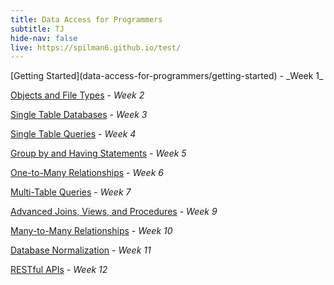 ```yaml
---
title: Data Access for Programmers
subtitle: TJ
hide-nav: false
live: https://spilman6.github.io/test/
---
```

<link rel="stylesheet" href="/styles/site.min.css">
	<link rel="stylesheet" href="https://cdnjs.cloudflare.com/ajax/libs/highlight.js/11.9.0/styles/github-dark.min.css" integrity="sha512-rO+olRTkcf304DQBxSWxln8JXCzTHlKnIdnMUwYvQa9/Jd4cQaNkItIUj6Z4nvW1dqK0SKXLbn9h4KwZTNtAyw==" crossorigin="anonymous" referrerpolicy="no-referrer">
	<link rel="stylesheet" href="https://cdnjs.cloudflare.com/ajax/libs/github-markdown-css/5.4.0/github-markdown.css" integrity="sha512-5w+8HTmF4yW8eOhANaFUGMHP9TXqco8iQWtRteAhlhwFOYrx70Ha8knWRjqlskkwXJZbuJzcU6/ttrueziIoTQ==" crossorigin="anonymous" referrerpolicy="no-referrer">
	<link rel="stylesheet" href="https://cdnjs.cloudflare.com/ajax/libs/github-markdown-css/5.4.0/github-markdown-light.min.css" integrity="sha512-kDjsFiusauOzRWlNNk7R5nFRVUPFlZjIqI3F0/DYUO9Uz93R0V4zNfrWGSKFtZvHnTIsoM3GwDaqQBJt8ZVt6w==" crossorigin="anonymous" referrerpolicy="no-referrer">
	<link rel="stylesheet" href="https://cdnjs.cloudflare.com/ajax/libs/github-markdown-css/5.4.0/github-markdown-dark.min.css" integrity="sha512-kAGXrJyEBA7iWiXz6Nl5OBd6J3C5wujoFtWFYYom325fRFTSBZfUG472coKg6cJhAnMVSWpDuyUKKavig4NZzQ==" crossorigin="anonymous" referrerpolicy="no-referrer">
[Getting Started](data-access-for-programmers/getting-started) - _Week 1_

[Objects and File Types](data-access-for-programmers/objects-and-file-types) - _Week 2_

[Single Table Databases](data-access-for-programmers/single-table-databases) - _Week 3_

[Single Table Queries](data-access-for-programmers/single-table-queries) - _Week 4_

[Group by and Having Statements](data-access-for-programmers/group-by-and-having-statements) - _Week 5_

[One-to-Many Relationships](data-access-for-programmers/one-to-many-relationships) - _Week 6_

[Multi-Table Queries](data-access-for-programmers/multi-table-queries) - _Week 7_

[Advanced Joins, Views, and Procedures](data-access-for-programmers/advanced-joins-views-and-procedures) - _Week 9_

[Many-to-Many Relationships](data-access-for-programmers/many-to-many-relationships) - _Week 10_

[Database Normalization](data-access-for-programmers/database-normalization) - _Week 11_

[RESTful APIs](data-access-for-programmers/restful-apis) - _Week 12_